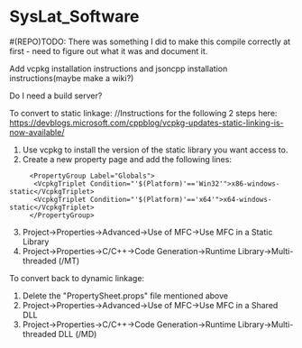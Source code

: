 # SysLat_Software

#(REPO)TODO:
There was something I did to make this compile correctly at first - need to figure out what it was and document it.

Add vcpkg installation instructions and jsoncpp installation instructions(maybe make a wiki?)

Do I need a build server?


To convert to static linkage:
  //Instructions for the following 2 steps here: https://devblogs.microsoft.com/cppblog/vcpkg-updates-static-linking-is-now-available/
  1. Use vcpkg to install the version of the static library you want access to.
  2. Create a new property page and add the following lines:
  ```
       <PropertyGroup Label="Globals">
        <VcpkgTriplet Condition="'$(Platform)'=='Win32'">x86-windows-static</VcpkgTriplet>
        <VcpkgTriplet Condition="'$(Platform)'=='x64'">x64-windows-static</VcpkgTriplet>
       </PropertyGroup>
  ```      
  3. Project->Properties->Advanced->Use of MFC->Use MFC in a Static Library
  4. Project->Properties->C/C++->Code Generation->Runtime Library->Multi-threaded (/MT)
  
To convert back to dynamic linkage:
  1. Delete the "PropertySheet.props" file mentioned above
  2. Project->Properties->Advanced->Use of MFC->Use MFC in a Shared DLL
  3. Project->Properties->C/C++->Code Generation->Runtime Library->Multi-threaded DLL (/MD)
